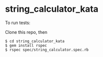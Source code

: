 # string_calculator_kata

To run tests:

Clone this repo, then

```shell
$ cd string_calculator_kata
$ gem install rspec
$ rspec spec/string_calculator.spec.rb
```
